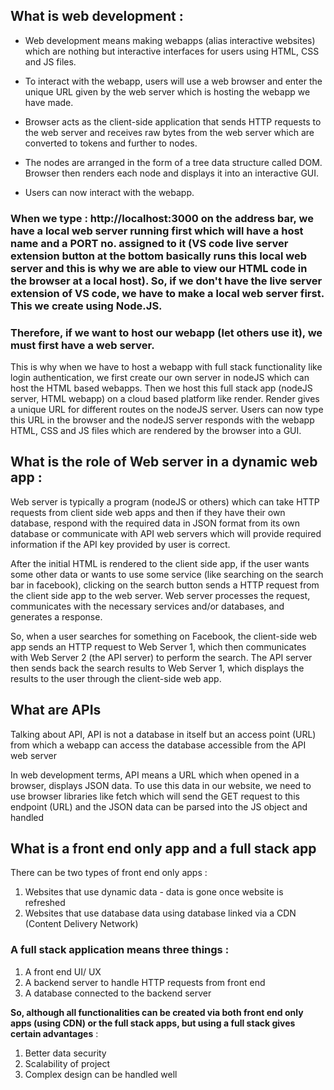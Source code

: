 ## What is web development : 

- Web development means making webapps (alias interactive websites) which are nothing but interactive interfaces for users using HTML, CSS and JS files.  

- To interact with the webapp, users will use a web browser and enter the unique URL given by the web server which is hosting the webapp we have made. 

- Browser acts as the client-side application that sends HTTP requests to the web server and receives raw bytes from the web server which are converted to tokens and further to nodes. 

- The nodes are arranged in the form of a tree data structure called DOM. Browser then renders each node and displays it into an interactive GUI.

- Users can now interact with the webapp. 

### When we type : http://localhost:3000 on the address bar, we have a local web server running first which will have a host name and a PORT no. assigned to it (VS code live server extension button at the bottom basically runs this local web server and this is why we are able to view our HTML code in the browser at a local host). So, if we don't have the live server extension of VS code, we have to make a local web server first. This we create using Node.JS. 


### Therefore, if we want to host our webapp (let others use it), we must first have a web server. 

This is why when we have to host a webapp with full stack functionality like login authentication, we first create our own server in nodeJS which can host the HTML based webapps. Then we host this full stack app (nodeJS server, HTML webapp) on a cloud based platform like render. Render gives a unique URL for different routes on the nodeJS server. Users can now type this URL in the browser and the nodeJS server responds with the webapp HTML, CSS and JS files which are rendered by the browser into a GUI. 


## What is the role of Web server in a dynamic web app : 

Web server is typically a program (nodeJS or others) which can take HTTP requests from client side web apps and then if they have their own database, respond with the required data in JSON format from its own database or communicate with API web servers which will provide required information if the API key provided by user is correct. 

After the initial HTML is rendered to the client side app, if the user wants some other data or wants to use some service (like searching on the search bar in facebook), clicking on the search button sends a HTTP request from the client side app to the web server. Web server processes the request, communicates with the necessary services and/or databases, and generates a response.

So, when a user searches for something on Facebook, the client-side web app sends an HTTP request to Web Server 1, which then communicates with Web Server 2 (the API server) to perform the search. The API server then sends back the search results to Web Server 1, which displays the results to the user through the client-side web app.



## What are APIs

Talking about API, API is not a database in itself but an access point (URL) from which a webapp can access the database accessible from the API web server

In web development terms, API means a URL which when opened in a browser, displays JSON data. To use this data in our website, we need to use browser libraries like fetch which will send the GET request to this endpoint (URL) and the JSON data can be parsed into the JS object and handled


## What is a front end only app and a full stack app 

There can be two types of front end only apps : 

1. Websites that use dynamic data - data is gone once website is refreshed 
2. Websites that use database data using database linked via a CDN (Content Delivery Network)

### A full stack application means three things : 

1. A front end UI/ UX
2. A backend server to handle HTTP requests from front end 
3. A database connected to the backend server 

**So, although all functionalities can be created via both front end only apps (using CDN) or the full stack apps, but using a full stack gives certain advantages** : 

1. Better data security 
2. Scalability of project 
3. Complex design can be handled well 
